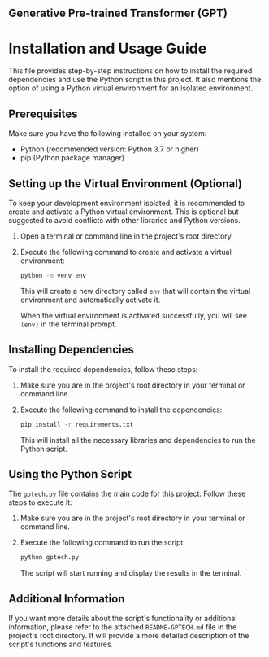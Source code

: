 ## Generative Pre-trained Transformer (GPT)
# Installation and Usage Guide

This file provides step-by-step instructions on how to install the required dependencies and use the Python script in this project. It also mentions the option of using a Python virtual environment for an isolated environment.

## Prerequisites
Make sure you have the following installed on your system:

- Python (recommended version: Python 3.7 or higher)
- pip (Python package manager)

## Setting up the Virtual Environment (Optional)
To keep your development environment isolated, it is recommended to create and activate a Python virtual environment. This is optional but suggested to avoid conflicts with other libraries and Python versions.

1. Open a terminal or command line in the project's root directory.
2. Execute the following command to create and activate a virtual environment:

   ```bash
   python -m venv env
   ```

   This will create a new directory called `env` that will contain the virtual environment and automatically activate it.

   When the virtual environment is activated successfully, you will see `(env)` in the terminal prompt.

## Installing Dependencies

To install the required dependencies, follow these steps:

1. Make sure you are in the project's root directory in your terminal or command line.
2. Execute the following command to install the dependencies:

   ```bash
   pip install -r requirements.txt
   ```

   This will install all the necessary libraries and dependencies to run the Python script.

## Using the Python Script

The `gptech.py` file contains the main code for this project. Follow these steps to execute it:

1. Make sure you are in the project's root directory in your terminal or command line.
2. Execute the following command to run the script:

   ```bash
   python gptech.py
   ```

   The script will start running and display the results in the terminal.

## Additional Information

If you want more details about the script's functionality or additional information, please refer to the attached `README-GPTECH.md` file in the project's root directory. It will provide a more detailed description of the script's functions and features.